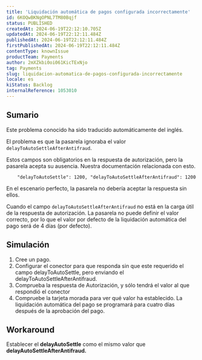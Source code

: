 ```yaml
---
title: 'Liquidación automática de pagos configurada incorrectamente'
id: 6KOQwBKNgOPNL7TM80Bqjf
status: PUBLISHED
createdAt: 2024-06-19T22:12:10.705Z
updatedAt: 2024-06-19T22:12:11.484Z
publishedAt: 2024-06-19T22:12:11.484Z
firstPublishedAt: 2024-06-19T22:12:11.484Z
contentType: knownIssue
productTeam: Payments
author: 2mXZkbi0oi061KicTExNjo
tag: Payments
slug: liquidacion-automatica-de-pagos-configurada-incorrectamente
locale: es
kiStatus: Backlog
internalReference: 1053010
---
```


## Sumario

<div class="alert alert-info">
  <p>Este problema conocido ha sido traducido automáticamente del inglés.</p>
</div>


El problema es que la pasarela ignoraba el valor `delayToAutoSettleAfterAntifraud`.

Estos campos son obligatorios en la respuesta de autorización, pero la pasarela acepta su ausencia. Nuestra documentación relacionada con esto.

        "delayToAutoSettle": 1200, "delayToAutoSettleAfterAntifraud": 1200

En el escenario perfecto, la pasarela no debería aceptar la respuesta sin ellos.

Cuando el campo `delayToAutoSettleAfterAntifraud` no está en la carga útil de la respuesta de autorización. La pasarela no puede definir el valor correcto, por lo que el valor por defecto de la liquidación automática del pago será de 4 días (por defecto).


##

## Simulación



1. Cree un pago.
2. Configurar el conector para que responda sin que este requerido el campo delayToAutoSettle, pero enviando el delayToAutoSettleAfterAntifraud.
3. Comprueba la respuesta de Autorización, y sólo tendrá el valor al que respondió el conector
4. Compruebe la tarjeta morada para ver qué valor ha establecido. La liquidación automática del pago se programará para cuatro días después de la aprobación del pago.




## Workaround



Establecer el **delayAutoSettle** como el mismo valor que **delayAutoSettleAfterAntifraud.**





